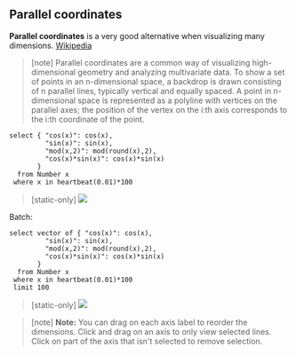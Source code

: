 
## Parallel coordinates

**Parallel coordinates** is a very good alternative when visualizing many 
dimensions. [Wikipedia](https://en.wikipedia.org/wiki/Parallel_coordinates)

> [note]  Parallel coordinates are a common way of visualizing high-dimensional geometry and analyzing multivariate data.
To show a set of points in an n-dimensional space, a backdrop is drawn consisting of n parallel lines, typically vertical and equally spaced. A point in n-dimensional space is represented as a polyline with vertices on the parallel axes; the position of the vertex on the i:th axis corresponds to the i:th coordinate of the point. 

```LIVE {"vis":"showParallellCoordinates"}
select { "cos(x)": cos(x), 
         "sin(x)": sin(x), 
         "mod(x,2)": mod(round(x),2), 
         "cos(x)*sin(x)": cos(x)*sin(x)
       }
  from Number x
 where x in heartbeat(0.01)*100
```

> [static-only]  <img  src="https://s3.eu-north-1.amazonaws.com/assets.streamanalyze.com/docs/visualization/pc1.png"/>

Batch:

```LIVE {"vis":"showParallellCoordinates"}
select vector of { "cos(x)": cos(x), 
         "sin(x)": sin(x), 
         "mod(x,2)": mod(round(x),2), 
         "cos(x)*sin(x)": cos(x)*sin(x)
       }
  from Number x
 where x in heartbeat(0.01)*100
 limit 100
```


> [static-only]  <img  src="https://s3.eu-north-1.amazonaws.com/assets.streamanalyze.com/docs/visualization/pc2.png"/>

> [note]  **Note:** You can drag on each axis label to reorder the dimensions. Click 
and drag on an axis to only view selected lines. Click on part of the axis 
that isn't selected to remove selection. 


